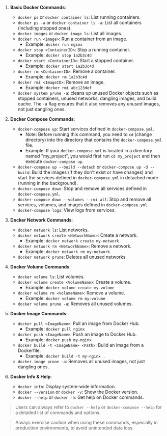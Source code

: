 1. **Basic Docker Commands**:

   -  `docker ps` or `docker container ls`: List running containers.
   -  `docker ps -a` or `docker container ls -a`: List all containers (including stopped ones).
   -  `docker images` or `docker image ls`: List all images.
   -  `docker run <Image>`: Run a container from an image.
      -  Example: `docker run nginx`
   -  `docker stop <ContainerID>`: Stop a running container.
      -  Example: `docker stop 1a2b3c4d`
   -  `docker start <ContainerID>`: Start a stopped container.
      -  Example: `docker start 1a2b3c4d`
   -  `docker rm <ContainerID>`: Remove a container.
      -  Example: `docker rm 1a2b3c4d`
   -  `docker rmi <ImageID>`: Remove an image.
      -  Example: `docker rmi abc123def`
   -  `docker system prune -a`: cleans up unused Docker objects such as stopped containers, unused networks, dangling images, and build cache. The -a flag ensures that it also removes any unused images, not just dangling ones.

2. **Docker Compose Commands**:

   -  `docker-compose up`: Start services defined in `docker-compose.yml`.
      -  Note: Before running this command, you need to `cd` (change directory) into the directory that contains the `docker-compose.yml` file.
      -  Example: If your `docker-compose.yml` is located in a directory named "my_project", you would first run `cd my_project` and then execute `docker-compose up`.
   -  `docker-compose up --build --detach` or `docker-compose up -d --build`: Build the images (if they don't exist or have changes) and start the services defined in `docker-compose.yml` in detached mode (running in the background).
   -  `docker-compose down`: Stop and remove all services defined in `docker-compose.yml`.
   -  `docker-compose down --volumes --rmi all`: Stop and remove all services, volumes, and images defined in `docker-compose.yml`.
   -  `docker-compose logs`: View logs from services.

3. **Docker Network Commands**:

   -  `docker network ls`: List networks.
   -  `docker network create <NetworkName>`: Create a network.
      -  Example: `docker network create my-network`
   -  `docker network rm <NetworkName>`: Remove a network.
      -  Example: `docker network rm my-network`
   -  `docker network prune`: Deletes all unused networks.

4. **Docker Volume Commands**:

   -  `docker volume ls`: List volumes.
   -  `docker volume create <VolumeName>`: Create a volume.
      -  Example: `docker volume create my-volume`
   -  `docker volume rm <VolumeName>`: Remove a volume.
      -  Example: `docker volume rm my-volume`
   -  `docker volume prune -a`: Removes all unused volumes.

5. **Docker Image Commands**:

   -  `docker pull <ImageName>`: Pull an image from Docker Hub.
      -  Example: `docker pull nginx`
   -  `docker push <ImageName>`: Push an image to Docker Hub.
      -  Example: `docker push my-nginx`
   -  `docker build -t <ImageName> <Path>`: Build an image from a Dockerfile.
      -  Example: `docker build -t my-nginx .`
   -  `docker image prune -a`: Removes all unused images, not just dangling ones.

6. **Docker Info & Help**:
   -  `docker info`: Display system-wide information.
   -  `docker --version` or `docker -v`: Show the Docker version.
   -  `docker --help` or `docker -h`: Get help on Docker commands.

> Users can always refer to `docker --help` or `docker-compose --help` for a detailed list of commands and options.

> Always exercise caution when using these commands, especially in production environments, to avoid unintended data loss.
